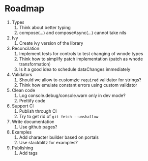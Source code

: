 # Roadmap

1. Types
    1. Think about better typing
    1. compose(...) and composeAsync(...) cannot take nils
1. Ivy
    1. Create ivy version of the library
1. Reconcilation
    1. Implement tests for controls to test changing of wnode types
    1. Think how to simplify patch implementation (patch as wnode transformation)
    1. Is it a good idea to schedule dataChanges immediately
1. Validators
    1. Should we allow to customzie `required` validator for strings?
    1. Think how emulate constant errors using custom validator
1. Clean code
    1. Log console.debug/console.warn only in dev mode?
    1. Prettify code
1. Support CI
    1. Publish through CI
    1. Try to get rid of `git fetch --unshallow`
1. Write documentation
    1. Use github pages?
1. Examples
    1. Add character builder based on portals
    1. Use stackblitz for examples?
1. Publishing
    1. Add tags